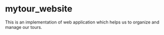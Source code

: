# mytour_website
This is an implementation of web application which helps us to organize and manage our tours.
